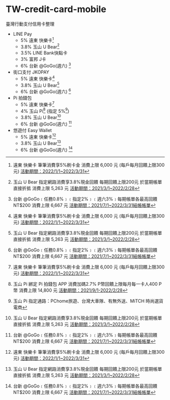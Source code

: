 # TW-credit-card-mobile
臺灣行動支付信用卡整理

- LINE Pay
    - 5% 遠東 快樂卡[^happy]
    - 3.8% 玉山 U Bear[^ubear]
    - 3.5% LINE Bank快點卡
    - 3% 富邦 J卡
    - 6% 台新 @GoGo(週六) [^gogo]
- 街口支付 JKOPAY
    - 5% 遠東 快樂卡[^happy]
    - 3.8% 玉山 U Bear[^ubear]
    - 6% 台新 @GoGo(週六) [^gogo]
- Pi 拍錢包
    - 5% 遠東 快樂卡[^happy]
    - 4% 玉山 Pi[^pi4%] (指定 5%[^pi5%])
    - 3.8% 玉山 U Bear[^ubear]
    - 6% 台新 @GoGo(週六) [^gogo]
- 悠遊付 Easy Wallet
    - 5% 遠東 快樂卡[^happy]
    - 3.8% 玉山 U Bear[^ubear]
    - 6% 台新 @GoGo(週六) [^gogo]

[^happy]: 遠東 快樂卡 筆筆消費享5%刷卡金 消費上限 6,000 元 (每戶每月回饋上限300元) [活動期間：2022/1/1~2022/3/31](https://www.feib.com.tw/upload/creditcard/HappyCardRed/page2.html)

[^ubear]: 玉山 U Bear 指定網路消費享3.8%現金回饋 每期回饋上限200元 於當期帳單直接折抵 消費上限 5,263 元 [活動期間：2021/3/1~2022/2/28](https://www.esunbank.com.tw/bank/personal/credit-card/intro/bank-card/u-bear)


[^gogo]: 台新 @GoGo﹝任務0.8%﹞﹝指定2%﹞﹝週六3%﹞每期帳單各最高回饋NT$200 消費上限 6,667 元 [活動期間：2021/7/1~2022/3/31結帳帳單](https://www.taishinbank.com.tw/TSB/personal/credit/intro/overview/future/86ba4c75-a85a-11e9-95ab-0050568c09e3)

[^pi4%]: 玉山 Pi 綁定 Pi 拍錢包 APP 消費加碼2.7% P幣回饋上限每月每一卡人400 P幣 消費上限 14,800 元 [活動期間：2021/9/1-2022/2/28](https://www.piapp.com.tw/picard/#reward)

[^pi5%]: 玉山 Pi 指定通路：PChome旅遊、台灣大車隊、有無外送、MiTCH 時尚選貨電商

